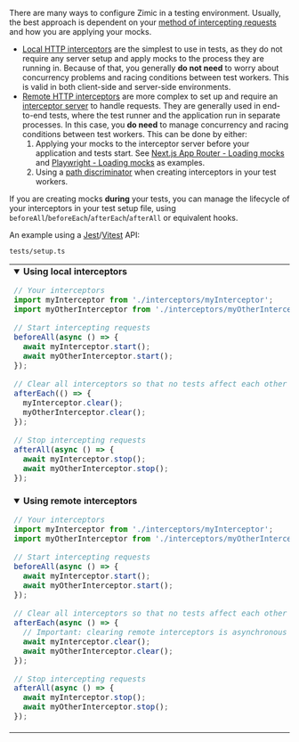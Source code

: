 There are many ways to configure Zimic in a testing environment. Usually, the best approach is dependent on your
[method of intercepting requests](https://github.com/zimicjs/zimic/wiki/Getting-Started#4-choose-your-method-to-intercept-requests)
and how you are applying your mocks.

- [Local HTTP interceptors](https://github.com/zimicjs/zimic/wiki/Getting-Started#local-http-interceptors) are the
  simplest to use in tests, as they do not require any server setup and apply mocks to the process they are running in.
  Because of that, you generally **do not need** to worry about concurrency problems and racing conditions between test
  workers. This is valid in both client-side and server-side environments.
- [Remote HTTP interceptors](https://github.com/zimicjs/zimic/wiki/Getting-Started#remote-http-interceptors) are more
  complex to set up and require an
  [interceptor server](https://github.com/zimicjs/zimic/wiki/CLI:-`zimic-server`#zimic-server) to handle requests. They
  are generally used in end-to-end tests, where the test runner and the application run in separate processes. In this
  case, you **do need** to manage concurrency and racing conditions between test workers. This can be done by either:
  1. Applying your mocks to the interceptor server before your application and tests start. See
     [Next.js App Router - Loading mocks](../../examples/with-next-js-app/README.md#loading-mocks) and
     [Playwright - Loading mocks](../../examples/with-playwright/README.md#loading-mocks) as examples.
  2. Using a
     [path discriminator](https://github.com/zimicjs/zimic/wiki/API-reference:-`zimic-interceptor-http`#path-discriminators-in-remote-http-interceptors)
     when creating interceptors in your test workers.

If you are creating mocks **during** your tests, you can manage the lifecycle of your interceptors in your test setup
file, using `beforeAll`/`beforeEach`/`afterEach`/`afterAll` or equivalent hooks.

An example using a [Jest](https://jestjs.io)/[Vitest](https://vitest.dev) API:

`tests/setup.ts`

<table><tr><td width="900px" valign="top"><details open><summary><b>Using local interceptors</b></summary>

```ts
// Your interceptors
import myInterceptor from './interceptors/myInterceptor';
import myOtherInterceptor from './interceptors/myOtherInterceptor';

// Start intercepting requests
beforeAll(async () => {
  await myInterceptor.start();
  await myOtherInterceptor.start();
});

// Clear all interceptors so that no tests affect each other
afterEach(() => {
  myInterceptor.clear();
  myOtherInterceptor.clear();
});

// Stop intercepting requests
afterAll(async () => {
  await myInterceptor.stop();
  await myOtherInterceptor.stop();
});
```

</details></td></tr><tr></tr><tr><td width="900px" valign="top"><details open><summary><b>Using remote interceptors</b></summary>

```ts
// Your interceptors
import myInterceptor from './interceptors/myInterceptor';
import myOtherInterceptor from './interceptors/myOtherInterceptor';

// Start intercepting requests
beforeAll(async () => {
  await myInterceptor.start();
  await myOtherInterceptor.start();
});

// Clear all interceptors so that no tests affect each other
afterEach(async () => {
  // Important: clearing remote interceptors is asynchronous
  await myInterceptor.clear();
  await myOtherInterceptor.clear();
});

// Stop intercepting requests
afterAll(async () => {
  await myInterceptor.stop();
  await myOtherInterceptor.stop();
});
```

</details></td></tr></table>
